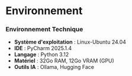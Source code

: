 # Environnement

### Environnement Technique
* **Système d'exploitation** : Linux-Ubuntu 24.04
* **IDE** : PyCharm 2025.1.4
* **Langage** : Python 3.12
* **Matériel** : 32Go RAM, 12Go VRAM (GPU)
* **Outils IA** : Ollama, Hugging Face


